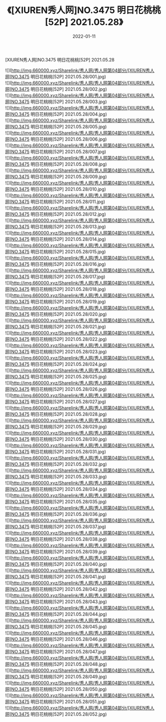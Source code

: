 ﻿---
layout: post
title:  《[XIUREN秀人网]NO.3475 明日花桃桃[52P] 2021.05.28》
date:   2022-01-11
img: http://img.660000.xyz/Sharelink/秀人网/秀人网第04部分/[XIUREN秀人网]NO.3475 明日花桃桃[52P] 2021.05.28/000.jpg
categories: [美女, 清纯, 唯美]
---

[XIUREN秀人网]NO.3475 明日花桃桃[52P] 2021.05.28

 ![](http://img.660000.xyz/Sharelink/秀人网/秀人网第04部分/[XIUREN秀人网]NO.3475 明日花桃桃[52P] 2021.05.28/001.jpg) <br>![](http://img.660000.xyz/Sharelink/秀人网/秀人网第04部分/[XIUREN秀人网]NO.3475 明日花桃桃[52P] 2021.05.28/002.jpg) <br>![](http://img.660000.xyz/Sharelink/秀人网/秀人网第04部分/[XIUREN秀人网]NO.3475 明日花桃桃[52P] 2021.05.28/003.jpg) <br>![](http://img.660000.xyz/Sharelink/秀人网/秀人网第04部分/[XIUREN秀人网]NO.3475 明日花桃桃[52P] 2021.05.28/004.jpg) <br>![](http://img.660000.xyz/Sharelink/秀人网/秀人网第04部分/[XIUREN秀人网]NO.3475 明日花桃桃[52P] 2021.05.28/005.jpg) <br>![](http://img.660000.xyz/Sharelink/秀人网/秀人网第04部分/[XIUREN秀人网]NO.3475 明日花桃桃[52P] 2021.05.28/006.jpg) <br>![](http://img.660000.xyz/Sharelink/秀人网/秀人网第04部分/[XIUREN秀人网]NO.3475 明日花桃桃[52P] 2021.05.28/007.jpg) <br>![](http://img.660000.xyz/Sharelink/秀人网/秀人网第04部分/[XIUREN秀人网]NO.3475 明日花桃桃[52P] 2021.05.28/008.jpg) <br>![](http://img.660000.xyz/Sharelink/秀人网/秀人网第04部分/[XIUREN秀人网]NO.3475 明日花桃桃[52P] 2021.05.28/009.jpg) <br>![](http://img.660000.xyz/Sharelink/秀人网/秀人网第04部分/[XIUREN秀人网]NO.3475 明日花桃桃[52P] 2021.05.28/010.jpg) <br>![](http://img.660000.xyz/Sharelink/秀人网/秀人网第04部分/[XIUREN秀人网]NO.3475 明日花桃桃[52P] 2021.05.28/011.jpg) <br>![](http://img.660000.xyz/Sharelink/秀人网/秀人网第04部分/[XIUREN秀人网]NO.3475 明日花桃桃[52P] 2021.05.28/012.jpg) <br>![](http://img.660000.xyz/Sharelink/秀人网/秀人网第04部分/[XIUREN秀人网]NO.3475 明日花桃桃[52P] 2021.05.28/013.jpg) <br>![](http://img.660000.xyz/Sharelink/秀人网/秀人网第04部分/[XIUREN秀人网]NO.3475 明日花桃桃[52P] 2021.05.28/014.jpg) <br>![](http://img.660000.xyz/Sharelink/秀人网/秀人网第04部分/[XIUREN秀人网]NO.3475 明日花桃桃[52P] 2021.05.28/015.jpg) <br>![](http://img.660000.xyz/Sharelink/秀人网/秀人网第04部分/[XIUREN秀人网]NO.3475 明日花桃桃[52P] 2021.05.28/016.jpg) <br>![](http://img.660000.xyz/Sharelink/秀人网/秀人网第04部分/[XIUREN秀人网]NO.3475 明日花桃桃[52P] 2021.05.28/017.jpg) <br>![](http://img.660000.xyz/Sharelink/秀人网/秀人网第04部分/[XIUREN秀人网]NO.3475 明日花桃桃[52P] 2021.05.28/018.jpg) <br>![](http://img.660000.xyz/Sharelink/秀人网/秀人网第04部分/[XIUREN秀人网]NO.3475 明日花桃桃[52P] 2021.05.28/019.jpg) <br>![](http://img.660000.xyz/Sharelink/秀人网/秀人网第04部分/[XIUREN秀人网]NO.3475 明日花桃桃[52P] 2021.05.28/020.jpg) <br>![](http://img.660000.xyz/Sharelink/秀人网/秀人网第04部分/[XIUREN秀人网]NO.3475 明日花桃桃[52P] 2021.05.28/021.jpg) <br>![](http://img.660000.xyz/Sharelink/秀人网/秀人网第04部分/[XIUREN秀人网]NO.3475 明日花桃桃[52P] 2021.05.28/022.jpg) <br>![](http://img.660000.xyz/Sharelink/秀人网/秀人网第04部分/[XIUREN秀人网]NO.3475 明日花桃桃[52P] 2021.05.28/023.jpg) <br>![](http://img.660000.xyz/Sharelink/秀人网/秀人网第04部分/[XIUREN秀人网]NO.3475 明日花桃桃[52P] 2021.05.28/024.jpg) <br>![](http://img.660000.xyz/Sharelink/秀人网/秀人网第04部分/[XIUREN秀人网]NO.3475 明日花桃桃[52P] 2021.05.28/025.jpg) <br>![](http://img.660000.xyz/Sharelink/秀人网/秀人网第04部分/[XIUREN秀人网]NO.3475 明日花桃桃[52P] 2021.05.28/026.jpg) <br>![](http://img.660000.xyz/Sharelink/秀人网/秀人网第04部分/[XIUREN秀人网]NO.3475 明日花桃桃[52P] 2021.05.28/027.jpg) <br>![](http://img.660000.xyz/Sharelink/秀人网/秀人网第04部分/[XIUREN秀人网]NO.3475 明日花桃桃[52P] 2021.05.28/028.jpg) <br>![](http://img.660000.xyz/Sharelink/秀人网/秀人网第04部分/[XIUREN秀人网]NO.3475 明日花桃桃[52P] 2021.05.28/029.jpg) <br>![](http://img.660000.xyz/Sharelink/秀人网/秀人网第04部分/[XIUREN秀人网]NO.3475 明日花桃桃[52P] 2021.05.28/030.jpg) <br>![](http://img.660000.xyz/Sharelink/秀人网/秀人网第04部分/[XIUREN秀人网]NO.3475 明日花桃桃[52P] 2021.05.28/031.jpg) <br>![](http://img.660000.xyz/Sharelink/秀人网/秀人网第04部分/[XIUREN秀人网]NO.3475 明日花桃桃[52P] 2021.05.28/032.jpg) <br>![](http://img.660000.xyz/Sharelink/秀人网/秀人网第04部分/[XIUREN秀人网]NO.3475 明日花桃桃[52P] 2021.05.28/033.jpg) <br>![](http://img.660000.xyz/Sharelink/秀人网/秀人网第04部分/[XIUREN秀人网]NO.3475 明日花桃桃[52P] 2021.05.28/034.jpg) <br>![](http://img.660000.xyz/Sharelink/秀人网/秀人网第04部分/[XIUREN秀人网]NO.3475 明日花桃桃[52P] 2021.05.28/035.jpg) <br>![](http://img.660000.xyz/Sharelink/秀人网/秀人网第04部分/[XIUREN秀人网]NO.3475 明日花桃桃[52P] 2021.05.28/036.jpg) <br>![](http://img.660000.xyz/Sharelink/秀人网/秀人网第04部分/[XIUREN秀人网]NO.3475 明日花桃桃[52P] 2021.05.28/037.jpg) <br>![](http://img.660000.xyz/Sharelink/秀人网/秀人网第04部分/[XIUREN秀人网]NO.3475 明日花桃桃[52P] 2021.05.28/038.jpg) <br>![](http://img.660000.xyz/Sharelink/秀人网/秀人网第04部分/[XIUREN秀人网]NO.3475 明日花桃桃[52P] 2021.05.28/039.jpg) <br>![](http://img.660000.xyz/Sharelink/秀人网/秀人网第04部分/[XIUREN秀人网]NO.3475 明日花桃桃[52P] 2021.05.28/040.jpg) <br>![](http://img.660000.xyz/Sharelink/秀人网/秀人网第04部分/[XIUREN秀人网]NO.3475 明日花桃桃[52P] 2021.05.28/041.jpg) <br>![](http://img.660000.xyz/Sharelink/秀人网/秀人网第04部分/[XIUREN秀人网]NO.3475 明日花桃桃[52P] 2021.05.28/042.jpg) <br>![](http://img.660000.xyz/Sharelink/秀人网/秀人网第04部分/[XIUREN秀人网]NO.3475 明日花桃桃[52P] 2021.05.28/043.jpg) <br>![](http://img.660000.xyz/Sharelink/秀人网/秀人网第04部分/[XIUREN秀人网]NO.3475 明日花桃桃[52P] 2021.05.28/044.jpg) <br>![](http://img.660000.xyz/Sharelink/秀人网/秀人网第04部分/[XIUREN秀人网]NO.3475 明日花桃桃[52P] 2021.05.28/045.jpg) <br>![](http://img.660000.xyz/Sharelink/秀人网/秀人网第04部分/[XIUREN秀人网]NO.3475 明日花桃桃[52P] 2021.05.28/046.jpg) <br>![](http://img.660000.xyz/Sharelink/秀人网/秀人网第04部分/[XIUREN秀人网]NO.3475 明日花桃桃[52P] 2021.05.28/047.jpg) <br>![](http://img.660000.xyz/Sharelink/秀人网/秀人网第04部分/[XIUREN秀人网]NO.3475 明日花桃桃[52P] 2021.05.28/048.jpg) <br>![](http://img.660000.xyz/Sharelink/秀人网/秀人网第04部分/[XIUREN秀人网]NO.3475 明日花桃桃[52P] 2021.05.28/049.jpg) <br>![](http://img.660000.xyz/Sharelink/秀人网/秀人网第04部分/[XIUREN秀人网]NO.3475 明日花桃桃[52P] 2021.05.28/050.jpg) <br>![](http://img.660000.xyz/Sharelink/秀人网/秀人网第04部分/[XIUREN秀人网]NO.3475 明日花桃桃[52P] 2021.05.28/051.jpg) <br>![](http://img.660000.xyz/Sharelink/秀人网/秀人网第04部分/[XIUREN秀人网]NO.3475 明日花桃桃[52P] 2021.05.28/052.jpg) <br>
